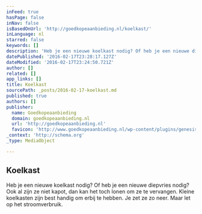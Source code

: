 ```yaml
---
inFeed: true
hasPage: false
inNav: false
isBasedOnUrl: 'http://goedkopeaanbieding.nl/koelkast/'
inLanguage: nl
starred: false
keywords: []
description: 'Heb je een nieuwe koelkast nodig? Of heb je een nieuwe diepvries nodig? Ook al zijn ze niet kapot, dan kan het toch lonen om ze te vervangen. Kleine koelkasten zijn best handig om erbij te hebben. Je zet ze zo neer. Maar let op het stroomverbruik.'
datePublished: '2016-02-17T23:28:17.127Z'
dateModified: '2016-02-17T23:24:50.721Z'
author: []
related: []
app_links: []
title: Koelkast
sourcePath: _posts/2016-02-17-koelkast.md
published: true
authors: []
publisher:
  name: Goedkopeaanbieding
  domain: goedkopeaanbieding.nl
  url: 'http://goedkopeaanbieding.nl'
  favicon: 'http://www.goedkopeaanbieding.nl/wp-content/plugins/genesis-favicon-uploader/favicons/favicon-46.ico'
_context: 'http://schema.org'
_type: MediaObject

---
```

<article style=""><h1>Koelkast</h1><p>Heb je een nieuwe koelkast nodig? Of heb je een nieuwe diepvries nodig? Ook al zijn ze niet kapot, dan kan het toch lonen om ze te vervangen. Kleine koelkasten zijn best handig om erbij te hebben. Je zet ze zo neer. Maar let op het stroomverbruik.</p></article>